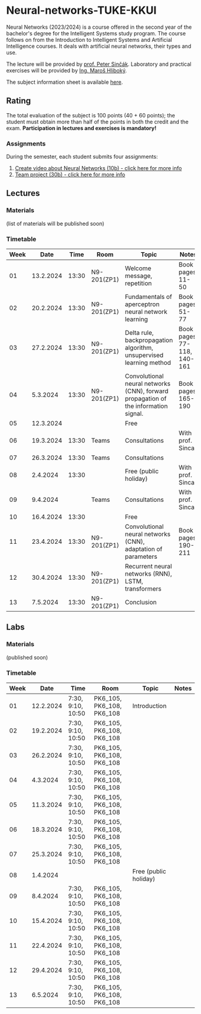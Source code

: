 # Neural-networks-TUKE-KKUI
Neural Networks (2023/2024) is a course offered in the second year of the bachelor's degree for the Intelligent Systems study program. The course follows on from the Introduction to Intelligent Systems and Artificial Intelligence courses. It deals with artificial neural networks, their types and use.

The lecture will be provided by [prof. Peter Sinčák](https://petersincak.com). Laboratory and practical exercises will be provided by [Ing. Maroš Hliboký](https://www.cloudai.sk/people-maroshliboky/).

The subject information sheet is available [here](materials/nn_uni_info.png).

[//]: # (## Contact of members)


## Rating
The total evaluation of the subject is 100 points (40 + 60 points); the student must obtain more than half of the points in both the credit and the exam. **Participation in lectures and exercises is mandatory!**

### Assignments
During the semester, each student submits four assignments:
1. [Create video about Neural Networks (10b) - click here for more info](materials/assigment_1.md)
2. [Team project (30b) - click here for more info](materials/assigment_2.md)

## Lectures 

### Materials
(list of materials will be published soon)

### Timetable
| **Week** | **Date**  | **Time** | **Room**    | **Topic**                                                                           | **Notes**                   |
|----------|-----------|----------|-------------|-------------------------------------------------------------------------------------|-----------------------------|
| 01       | 13.2.2024 | 13:30    | N9-201(ZP1) | Welcome message, repetition                                                         | Book pages: 11-50           |
| 02       | 20.2.2024 | 13:30    | N9-201(ZP1) | Fundamentals of aperceptron neural network learning                                 | Book pages: 51-77           |
| 03       | 27.2.2024 | 13:30    | N9-201(ZP1) | Delta rule, backpropagation algorithm, unsupervised learning method                 | Book pages: 77-118, 140-161 |
| 04       | 5.3.2024  | 13:30    | N9-201(ZP1) | Convolutional neural networks (CNN), forward propagation of the information signal. | Book pages: 165-190         |
| 05       | 12.3.2024 |          |             | Free                                                                                |                             |
| 06       | 19.3.2024 | 13:30    | Teams       | Consultations                                                                       | With prof. Sincak           |
| 07       | 26.3.2024 | 13:30    | Teams       | Consultations                                                                       |                             |
| 08       | 2.4.2024  | 13:30    |             | Free (public holiday)                                                               | With prof. Sincak           |
| 09       | 9.4.2024  |          | Teams       | Consultations                                                                       | With prof. Sincak           |
| 10       | 16.4.2024 | 13:30    |             | Free                                                                                |                             |
| 11       | 23.4.2024 | 13:30    | N9-201(ZP1) | Convolutional neural networks (CNN), adaptation of parameters                       | Book pages: 190-211         |
| 12       | 30.4.2024 | 13:30    | N9-201(ZP1) | Recurrent neural networks (RNN), LSTM, transformers                                 |                             |
| 13       | 7.5.2024  | 13:30    | N9-201(ZP1) | Conclusion                                                                          |                             |


## Labs

### Materials
(published soon)

### Timetable

| **Week** | **Date**  | **Time**          | **Room**                  | **Topic**             | **Notes** |
|----------|-----------|-------------------|---------------------------|-----------------------|-----------|
| 01       | 12.2.2024 | 7:30, 9:10, 10:50 | PK6_105, PK6_108, PK6_108 | Introduction          |           |
| 02       | 19.2.2024 | 7:30, 9:10, 10:50 | PK6_105, PK6_108, PK6_108 |                       |           |
| 03       | 26.2.2024 | 7:30, 9:10, 10:50 | PK6_105, PK6_108, PK6_108 |                       |           |
| 04       | 4.3.2024  | 7:30, 9:10, 10:50 | PK6_105, PK6_108, PK6_108 |                       |           |
| 05       | 11.3.2024 | 7:30, 9:10, 10:50 | PK6_105, PK6_108, PK6_108 |                       |           |
| 06       | 18.3.2024 | 7:30, 9:10, 10:50 | PK6_105, PK6_108, PK6_108 |                       |           |
| 07       | 25.3.2024 | 7:30, 9:10, 10:50 | PK6_105, PK6_108, PK6_108 |                       |           |
| 08       | 1.4.2024  |                   |                           | Free (public holiday) |           |
| 09       | 8.4.2024  | 7:30, 9:10, 10:50 | PK6_105, PK6_108, PK6_108 |                       |           |
| 10       | 15.4.2024 | 7:30, 9:10, 10:50 | PK6_105, PK6_108, PK6_108 |                       |           |
| 11       | 22.4.2024 | 7:30, 9:10, 10:50 | PK6_105, PK6_108, PK6_108 |                       |           |
| 12       | 29.4.2024 | 7:30, 9:10, 10:50 | PK6_105, PK6_108, PK6_108 |                       |           |
| 13       | 6.5.2024  | 7:30, 9:10, 10:50 | PK6_105, PK6_108, PK6_108 |                       |           |